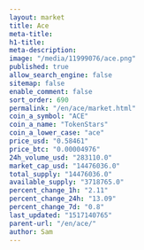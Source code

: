 ```yaml
---
layout: market
title: Ace
meta-title: 
h1-title: 
meta-description: 
image: "/media/11999076/ace.png"
published: true
allow_search_engine: false
sitemap: false
enable_comment: false
sort_order: 690
permalink: "/en/ace/market.html"
coin_a_symbol: "ACE"
coin_a_name: "TokenStars"
coin_a_lower_case: "ace"
price_usd: "0.58461"
price_btc: "0.00004976"
24h_volume_usd: "283110.0"
market_cap_usd: "14476036.0"
total_supply: "14476036.0"
available_supply: "3718765.0"
percent_change_1h: "2.11"
percent_change_24h: "13.09"
percent_change_7d: "0.8"
last_updated: "1517140765"
parent-url: "/en/ace/"
author: Sam
---
```


